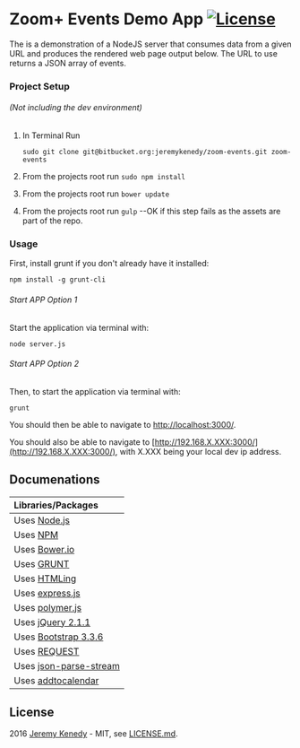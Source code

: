 # Zoom+ Events Demo App [![License](http://jeremykenedy.com/license-mit.svg)]()

The is a demonstration of a NodeJS server that consumes data from a given URL and produces the rendered web page output below. The URL to use returns a JSON array of events.

### Project Setup
###### (Not including the dev environment)

1. In Terminal Run

	`sudo git clone git@bitbucket.org:jeremykenedy/zoom-events.git zoom-events`

2. From the projects root run `sudo npm install`

3. From the projects root run `bower update`

4. From the projects root run `gulp` --OK if this step fails as the assets are part of the repo.

### Usage
First, install grunt if you don't already have it installed:

```
npm install -g grunt-cli
```

###### Start APP Option 1
Start the application via terminal with:

```
node server.js
```

###### Start APP Option 2
Then, to start the application via terminal with:

```
grunt
```

You should then be able to navigate to [http://localhost:3000/](http://localhost:3000/).

You should also be able to navigate to [http://192.168.X.XXX:3000/](http://192.168.X.XXX:3000/), with X.XXX being your local dev ip address.

## Documenations

| Libraries/Packages |
| :------------ |
| Uses [Node.js](https://nodejs.org/en/) |
| Uses [NPM](https://www.npmjs.com/) |
| Uses [Bower.io](http://bower.io/)|
| Uses [GRUNT](http://gruntjs.com/) |
| Uses [HTMLing](https://github.com/codemix/htmling) |
| Uses [express.js](expressjs.com) |
| Uses [polymer.js](http://polymer-project.org/) |
| Uses [jQuery 2.1.1](https://jquery.com/) |
| Uses [Bootstrap 3.3.6](3.3.6) |
| Uses [REQUEST](https://github.com/request/request) |
| Uses [json-parse-stream](https://github.com/chrisdickinson/json-parse-stream) |
| Uses [addtocalendar](http://addtocalendar.com/) |

## License

2016 [Jeremy Kenedy](http://jeremykenedy.com) - MIT, see [LICENSE.md](LICENSE.md).